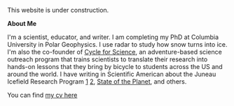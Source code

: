 This website is under construction.


**About Me**

I'm a scientist, educator, and writer. I am completing my PhD at Columbia University in Polar Geophysics. I use radar to study how snow turns into ice. I'm also the co-founder of [Cycle for Science](www.cycleforscience.org), an adventure-based science outreach program that trains scientists to translate their research into hands-on lessons that they bring by bicycle to students across the US and around the world. I have writing in Scientific American about the Juneau Icefield Research Program [1](https://www.scientificamerican.com/podcast/episode/warming-arctic-on-thin-ice/) [2](https://www.scientificamerican.com/podcast/episode/its-melting-science-on-ice/), [State of the Planet](https://blogs.ei.columbia.edu/2019/10/07/bicycle-tour-hudson-valley-glacier/), and others.

You can find [my cv here](https://github.com/Elizabethcase/elizabethcase.github.io/blob/master/files/Case_CV_2020_July.pdf?raw=true)
